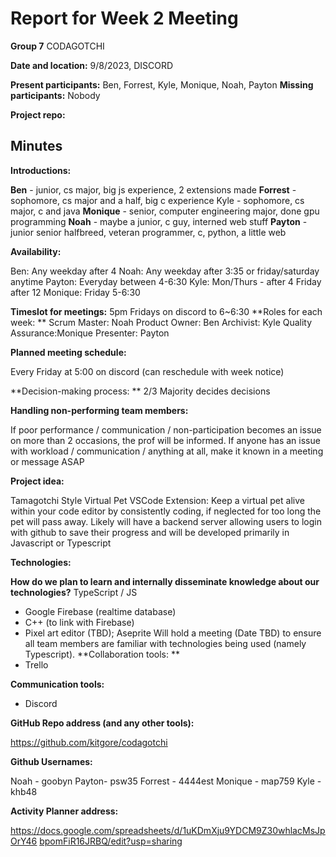 # Report for Week 2 Meeting

**Group 7** CODAGOTCHI


**Date and location:** 9/8/2023, DISCORD


**Present participants:** Ben, Forrest, Kyle, Monique, Noah, Payton **Missing participants:** Nobody


 **Project repo:**

## Minutes

**Introductions:**

**Ben** - junior, cs major, big js experience, 2 extensions made 
**Forrest** - sophomore, cs major and a half, big c experience Kyle - sophomore, cs major, c and java
**Monique** - senior, computer engineering major, done gpu programming 
**Noah** - maybe a junior, c guy, interned web stuff
**Payton** - junior senior halfbreed, veteran programmer, c, python, a little web

**Availability:**

Ben: Any weekday after 4
Noah: Any weekday after 3:35 or friday/saturday anytime
Payton: Everyday between 4-6:30
Kyle: Mon/Thurs - after 4 Friday after 12
Monique: Friday 5-6:30

**Timeslot for meetings:**
5pm Fridays on discord to 6~6:30
**Roles for each week: **
Scrum Master: Noah
Product Owner: Ben
Archivist: Kyle
Quality Assurance:Monique
Presenter: Payton

**Planned meeting schedule:**

Every Friday at 5:00 on discord (can reschedule with week notice)

**Decision-making process: **
2/3 Majority decides decisions

**Handling non-performing team members:**

If poor performance / communication / non-participation becomes an issue on more than 2 occasions, the prof will be informed. If anyone has an issue with workload / communication / anything at all, make it known in a meeting or message ASAP

**Project idea:**

Tamagotchi Style Virtual Pet VSCode Extension: Keep a virtual pet alive within your code editor by consistently coding, if neglected for too long the pet will pass away. Likely will have a backend server allowing users to login with github to save their progress and will be developed primarily in Javascript or Typescript

**Technologies:**

**How do we plan to learn and internally disseminate knowledge about our technologies?** TypeScript / JS
- Google Firebase (realtime database)
- C++ (to link with Firebase)
- Pixel art editor (TBD); Aseprite
Will hold a meeting (Date TBD) to ensure all team members are familiar with technologies being used (namely Typescript).
**Collaboration tools: **
- Trello

**Communication tools:**
- Discord

**GitHub Repo address (and any other tools):**

<span style="text-decoration:underline;">https://github.com/kitgore/codagotchi</span>

**Github Usernames:**

Noah - goobyn
Payton- psw35
Forrest - 4444est 
Monique - map759
Kyle - khb48

**Activity Planner address:**

<span style="text-decoration:underline;">https://docs.google.com/spreadsheets/d/1uKDmXju9YDCM9Z30whlacMsJpOrY46</span> <span style="text-decoration:underline;">bpomFiR16JRBQ/edit?usp=sharing</span>

